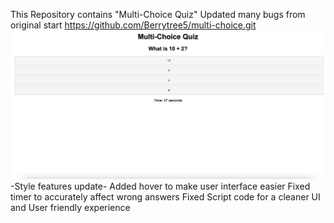 This Repository contains "Multi-Choice Quiz"
Updated many bugs from original start
https://github.com/Berrytree5/multi-choice.git
![alt text describing the image](./assets/images/Screen%20Shot%202023-10-15%20at%203.54.45%20PM.png)
-Style features update- Added hover to make user interface easier
Fixed timer to accurately affect wrong answers
Fixed Script code for a cleaner UI and User friendly experience